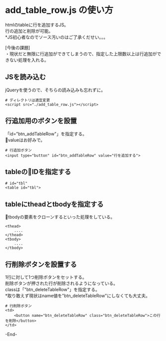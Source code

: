 # add_table_row.js の使い方
htmlのtableに行を追加するJS。  
行の追加と削除が可能。  
*JS初心者なのでソース汚いのはご了承くだせい。。。  

[今後の課題]  
・現状だと無限に行追加ができてしまうので、指定した上限数以上は行追加ができない処理を入れる。  


## JSを読み込む
jQueryを使うので、そちらの読み込みも忘れずに。  
```
# ディレクトリは適宜変更
<script src="./add_table_row.js"></script>
```

## 行追加用のボタンを設置
「id="btn_addTableRow"」を指定する。  
valueはお好みで。  
```
# 行追加ボタン
<input type="button" id="btn_addTableRow" value="行を追加する">
```

## tableのIDを指定する
```
# id="tbl"
<table id="tbl">
```

## tableにtheadとtbodyを指定する
tbodyの要素をクローンするといった処理をしている。  
```
<thead>
    ....
</thead>
<tbody>
    ....
</tbody>
```

## 行削除ボタンを設置する
1行に対して1つ削除ボタンをセットする。  
削除ボタンが押された行が削除されるようになっている。  
classは「"btn_deleteTableRow"」を指定する。  
*取り敢えず現状はname値を"btn_deleteTableRow"にしなくても大丈夫。  
```
# 行削除ボタン
<td>
    <button name="btn_deleteTableRow" class="btn_deleteTableRow">この行を削除</button>
</td>
```

-End-